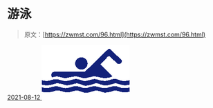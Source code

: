 <!--yml
category: 未分类
date: 0001-01-01 00:00:00
-->

# 游泳

> 原文：[https://zwmst.com/96.html](https://zwmst.com/96.html)

   [ <time datetime="2021-08-12T08:59:33+08:00"> 2021-08-12 </time> ](https://zwmst.com/%e6%b8%b8%e6%b3%b3)  [![](img/56ec79595433171c50c81040b51d0e8a.png)](https://zwmst.com/wp-content/uploads/2021/08/1628729973-221486055c9caef.png)